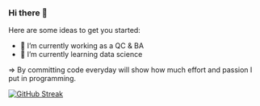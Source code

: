 ### Hi there 👋

Here are some ideas to get you started:

- 🔭 I’m currently working as a QC & BA
- 🌱 I’m currently learning data science

=> By committing code everyday will show how much effort and passion I put in programming.


[![GitHub Streak](https://github-readme-streak-stats.herokuapp.com/?user=duongyen24&theme=dark)](https://git.io/streak-stats)

